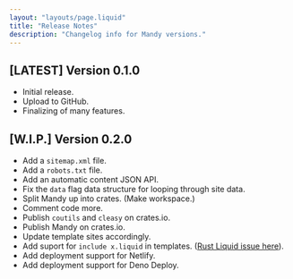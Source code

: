 ```yaml
---
layout: "layouts/page.liquid"
title: "Release Notes"
description: "Changelog info for Mandy versions."
---
```


## [LATEST] Version 0.1.0

- Initial release.
- Upload to GitHub.
- Finalizing of many features.

## [W.I.P.] Version 0.2.0

- Add a `sitemap.xml` file.
- Add a `robots.txt` file.
- Add an automatic content JSON API.
- Fix the `data` flag data structure for looping through site data.
- Split Mandy up into crates. (Make workspace.)
- Comment code more.
- Publish `coutils` and `cleasy` on crates.io.
- Publish Mandy on crates.io.
- Update template sites accordingly.
- Add suport for `include x.liquid` in templates. ([Rust Liquid issue here](https://github.com/cobalt-org/liquid-rust/issues/509)).
- Add deployment support for Netlify.
- Add deployment support for Deno Deploy.
